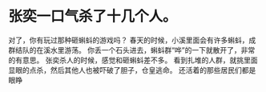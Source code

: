 # 张奕一口气杀了十几个人。
对了，你有玩过那种砸蝌蚪的游戏吗？
春天的时候，小溪里面会有许多蝌蚪，成群结队的在溪水里游荡。
你丢一个石头进去，蝌蚪群“哗”的一下就散开了，非常的有意思。
张奕杀人的时候，感觉和砸蝌蚪差不多。
看到扎堆的人群，就挑里面显眼的点杀，然后其他人也被吓破了胆子，仓皇逃命。
还活着的那些居民们都是眼睁

